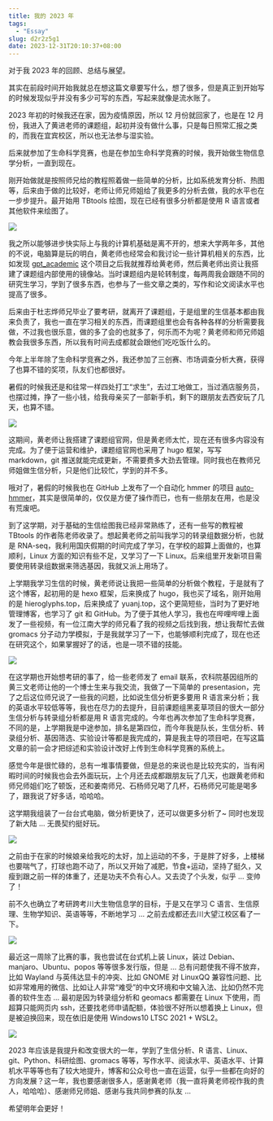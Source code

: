 ```yaml
---
title: 我的 2023 年
tags:
  - "Essay"
slug: d2r2z5g1
date: 2023-12-31T20:10:37+08:00
---
```


对于我 2023 年的回顾、总结与展望。

<!--more-->

其实在前段时间开始我就总在想这篇文章要写什么，想了很多，但是真正到开始写的时候发现似乎并没有多少可写的东西，写起来就像是流水账了。

2023 年初的时候我还在家，因为疫情原因，所以 12 月份就回家了，也是在 12 月份，我进入了黄进老师的课题组，起初并没有做什么事，只是每日照常汇报之类的，而我在宜宾校区，所以也无法参与湿实验。

后来就参加了生命科学竞赛，也是在参加生命科学竞赛的时候，我开始做生物信息学分析，一直到现在。

刚开始做就是按照师兄给的教程照着做一些简单的分析，比如系统发育分析、热图等，后来由于做的比较好，老师让师兄师姐给了我更多的分析去做，我的水平也在一步步提升。最开始用 TBtools 绘图，现在已经有很多分析都是使用 R 语言或者其他软件来绘图了。

![](https://gcore.jsdelivr.net/gh/yuanj82/static/blog/202312312121010.png)

我之所以能够进步快实际上与我的计算机基础是离不开的，想来大学两年多，其他的不说，电脑算是玩的明白，黄老师也经常会和我讨论一些计算机相关的东西，比如发现 [gpt_academic](https://github.com/binary-husky/gpt_academic) 这个项目之后我就推荐给黄老师，然后黄老师出资让我搭建了课题组内部使用的镜像站。当时课题组内是轮转制度，每两周我会跟随不同的研究生学习，学到了很多东西，也参与了一些文章之类的，写作和论文阅读水平也提高了很多。

后来由于杜志烨师兄毕业了要考研，就离开了课题组，于是组里的生信基本都由我来负责了，我也一直在学习相关的东西，而课题组里也会有各种各样的分析需要我做，不过我也很乐意，做的多了会的也就多了，何乐而不为呢？黄老师和师兄师姐教会我很多东西，所以我有时间去成都就会跟他们吃吃饭什么的。

今年上半年除了生命科学竞赛之外，我还参加了三创赛、市场调查分析大赛，获得了也算不错的奖项，队友们也都很好。

暑假的时候我还是和往常一样四处打工“求生”，去过工地做工，当过酒店服务员，也摆过摊，挣了一些小钱，给我母亲买了一部新手机，剩下的跟朋友去西安玩了几天，也算不错。

![](https://gcore.jsdelivr.net/gh/yuanj82/static/blog/202312312124836.jpg)

这期间，黄老师让我搭建了课题组官网，但是黄老师太忙，现在还有很多内容没有完成。为了便于运营和维护，课题组官网也采用了 hugo 框架，写写 markdown，git 推送就能完成更新，不需要费多大劲去管理。同时我也在教师兄师姐做生信分析，只是他们比较忙，学到的并不多。

哦对了，暑假的时候我也在 GitHub 上发布了一个自动化 hmmer 的项目 [auto-hmmer](https://github.com/yuanj82/auto-hmmer)，其实是很简单的，仅仅是方便了操作而已，也有一些朋友在用，也是没有荒废吧。

到了这学期，对于基础的生信绘图我已经非常熟练了，还有一些写的教程被 TBtools 的作者陈老师收录了。​想起黄老师之前叫我学习的转录组数据分析，也就是 RNA-seq，我利用国庆假期的时间完成了学习，在学校的超算上面做的，也算顺利，Linux 方面的知识有些不足，又学习了一下 Linux。后来组里开发新项目需要使用转录组数据来筛选基因，我就又派上用场了。

上学期我学习生信的时候，黄老师说让我把一些简单的分析做个教程，于是就有了这个博客，起初用的是 hexo 框架，后来换成了 hugo，我也买了域名，刚开始用的是 hieroglyphs.top，后来换成了 yuanj.top，这个更简短些，当时为了更好地管理博客，也学习了 git 和 GitHub。为了便于其他人学习，我也在哔哩哔哩上面发了一些视频，有一位江南大学的师兄看了我的视频之后找到我，想让我帮忙去做 gromacs 分子动力学模拟，于是我就学习了一下，也能够顺利完成了，现在也还在研究这个，如果掌握好了的话，也是一项不错的技能。

![](https://gcore.jsdelivr.net/gh/yuanj82/static/blog/202312312131224.png)

在这学期也开始想考研的事了，给一些老师发了 email 联系，农科院基因组所的黄三文老师让他的一个博士生来与我交流，我做了一下简单的 presentasion，完了之后这位师兄说了一些我的问题，比如说生信分析更多要用 R 语言来分析；我的英语水平较低等等，我也在尽力的去提升，目前课题组黑麦草项目的很大一部分生信分析与转录组分析都是用 R 语言完成的。今年也再次参加了生命科学竞赛，不同的是，上学期我是中途参加，排名是第四位，而今年我是队长，生信分析、转录组分析、基因筛选、实验设计等都是我完成的，算是我主导的项目吧，在写这篇文章的前一会才把综述和实验设计改好上传到生命科学竞赛的系统上。

感觉今年是很忙碌的，总有一堆事情要做，但是总的来说也是比较充实的，当有闲暇时间的时候我也会去外面玩玩，上个月还去成都跟朋友玩了几天，也跟黄老师和师兄师姐们吃了顿饭，还和姜南师兄、石杨师兄喝了几杯，石杨师兄可能是喝多了，跟我说了好多话，哈哈哈。

这学期我组装了一台台式电脑，做分析更快了，还可以做更多分析了~ 同时也发现了新大陆 ... 无畏契约挺好玩。

![](https://gcore.jsdelivr.net/gh/yuanj82/static/blog/202312312132266.jpg)

之前由于在家的时候娘亲给我吃的太好，加上运动的不多，于是胖了好多，上楼梯也要喘气了，打球也跑不动了，所以又开始了减肥，节食+运动，坚持了挺久，又瘦到跟之前一样的体重了，还是功夫不负有心人。又去烫了个头发，似乎 ... 变帅了！

前不久也确立了考研跨考川大生物信息学的目标，于是又在学习 C 语言、生信原理、生物学知识、英语等等，不断地学习 ... 之前去成都还去川大望江校区看了一下。

![](https://gcore.jsdelivr.net/gh/yuanj82/static/blog/202312312133957.jpg)

最近这一周除了比赛的事，我也尝试在台式机上装 Linux，装过 Debian、manjaro、Ubuntu、popos 等等很多发行版，但是 ... 总有问题使我不得不放弃，比如 Wayland 与英伟达显卡的冲突、比如 GNOME 对 LinuxQQ 兼容性问题、比如非常难用的微信、比如让人非常“难受”的中文环境和中文输入法、比如仍然不完善的软件生态 ... 最初是因为转录组分析和 geomacs 都需要在 Linux 下使用，而超算只能网页内 ssh，还要找老师申请配额，体验很不好所以想着换上 Linux，但是被迫换回来，现在依旧是使用 Windows10 LTSC 2021 + WSL2。

![](https://gcore.jsdelivr.net/gh/yuanj82/static/blog/202312312141605.png)

2023 年应该是我提升和改变很大的一年，学到了生信分析、R 语言、Linux、git、Python、科研绘图、gromacs 等等，写作水平、阅读水平、英语水平、计算机水平等等也有了较大地提升，博客和公众号也一直在运营，似乎一些都在向好的方向发展？这一年，我也要感谢很多人，感谢黄老师（我一直将黄老师视作我的贵人，哈哈哈）、感谢师兄师姐、感谢与我共同参赛的队友 ...

希望明年会更好！

